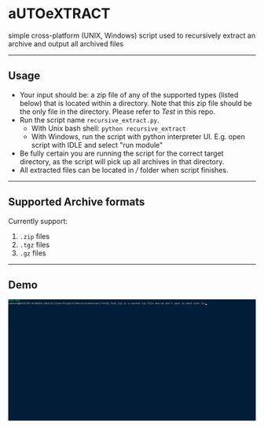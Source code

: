 # aUTOeXTRACT
simple cross-platform (UNIX, Windows) script used to recursively extract an archive and output all archived files

---

## Usage

- Your input should be: a zip file of any of the supported types (listed below) that is located within a directory. Note that this zip file should be the only file in the directory. Please refer to _Test_ in this repo.
- Run the script name `recursive_extract.py`.
	- With Unix bash shell: `python recursive_extract`
	- With Windows, run the script with python interpreter UI. E.g. open script with IDLE and select "run module"
- Be fully certain you are running the script for the correct target directory, as the script will pick up all archives in that directory.
- All extracted files can be located in _<target dir>/<Extract>_ folder when script finishes.

---

## Supported Archive formats
Currently support:
1) `.zip` files
2) `.tgz` files
3) `.gz` files

---

## Demo

![demo](./demo/guide.gif)
